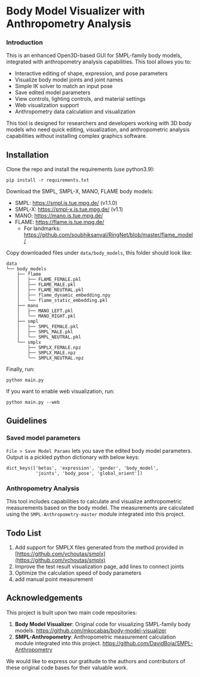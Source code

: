 # Body Model Visualizer with Anthropometry Analysis

### Introduction

This is an enhanced Open3D-based GUI for SMPL-family body models, integrated with anthropometry analysis capabilities. This tool allows you to:

- Interactive editing of shape, expression, and pose parameters
- Visualize body model joints and joint names
- Simple IK solver to match an input pose
- Save edited model parameters
- View controls, lighting controls, and material settings
- Web visualization support
- Anthropometry data calculation and visualization

This tool is designed for researchers and developers working with 3D body models who need quick editing, visualization, and anthropometric analysis capabilities without installing complex graphics software.

## Installation

Clone the repo and install the requirements (use python3.9):

```shell
pip install -r requirements.txt
```

Download the SMPL, SMPL-X, MANO, FLAME body models:

- SMPL: https://smpl.is.tue.mpg.de/ (v1.1.0)
- SMPL-X: https://smpl-x.is.tue.mpg.de/ (v1.1)
- MANO: https://mano.is.tue.mpg.de/
- FLAME: https://flame.is.tue.mpg.de/
  - For landmarks: https://github.com/soubhiksanyal/RingNet/blob/master/flame_model/

Copy downloaded files under `data/body_models`, this folder should look like:

```shell
data
└── body_models
    ├── flame
    │   ├── FLAME_FEMALE.pkl
    │   ├── FLAME_MALE.pkl
    │   ├── FLAME_NEUTRAL.pkl
    │   ├── flame_dynamic_embedding.npy
    │   └── flame_static_embedding.pkl
    ├── mano
    │   ├── MANO_LEFT.pkl
    │   └── MANO_RIGHT.pkl
    ├── smpl
    │   ├── SMPL_FEMALE.pkl
    │   ├── SMPL_MALE.pkl
    │   └── SMPL_NEUTRAL.pkl
    └── smplx
        ├── SMPLX_FEMALE.npz
        ├── SMPLX_MALE.npz
        └── SMPLX_NEUTRAL.npz

```

Finally, run:
```shell
python main.py
```
If you want to enable web visualization, run:
```shell
python main.py --web
```

## Guidelines

### Saved model parameters
`File > Save Model Params` lets you save the edited body model parameters. Output is a pickled
python dictionary with below keys:
```shell
dict_keys(['betas', 'expression', 'gender', 'body_model', 
           'joints', 'body_pose', 'global_orient'])
```

### Anthropometry Analysis
This tool includes capabilities to calculate and visualize anthropometric measurements based on the body model. The measurements are calculated using the `SMPL-Anthropometry-master` module integrated into this project.

## Todo List

1. Add support for SMPLX files generated from the method provided in [https://github.com/vchoutas/smplx](https://github.com/vchoutas/smplx)
2. Improve the test result visualization page, add lines to connect joints
3. Optimize the calculation speed of body parameters
4. add manual point measurement

## Acknowledgements

This project is built upon two main code repositories:

1. **Body Model Visualizer**: Original code for visualizing SMPL-family body models. https://github.com/mkocabas/body-model-visualizer
2. **SMPL-Anthropometry**: Anthropometric measurement calculation module integrated into this project. https://github.com/DavidBoja/SMPL-Anthropometry

We would like to express our gratitude to the authors and contributors of these original code bases for their valuable work.
